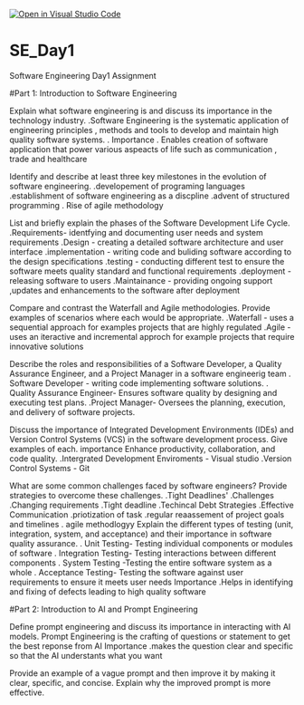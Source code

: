 [![Open in Visual Studio Code](https://classroom.github.com/assets/open-in-vscode-2e0aaae1b6195c2367325f4f02e2d04e9abb55f0b24a779b69b11b9e10269abc.svg)](https://classroom.github.com/online_ide?assignment_repo_id=15569809&assignment_repo_type=AssignmentRepo)
# SE_Day1
Software Engineering Day1 Assignment

#Part 1: Introduction to Software Engineering

Explain what software engineering is and discuss its importance in the technology industry.
 .Software Engineering is the systematic application of engineering principles , methods and tools to develop and maintain  high quality software systems.
           . Importance
 . Enables creation of software application that power various aspeacts of life such as communication , trade and healthcare

Identify and describe at least three key milestones in the evolution of software engineering.
 .developement of programing languages
 .establishment of software engineering as a discpline
 .advent of structured programming
 . Rise of agile methodology

List and briefly explain the phases of the Software Development Life Cycle.
 .Requirements- identfying and documenting user needs and system requirements 
 .Design - creating a detailed software architecture and user interface
 .implementation - writing code and buliding software according to the  design specifications
 .testing - conducting different test to ensure the software meets quality standard and functional requirements
 .deployment - releasing software to users
 .Maintainance - providing ongoing support ,updates and enhancements to the software after deployment

Compare and contrast the Waterfall and Agile methodologies. Provide examples of scenarios where each would be appropriate.
  .Waterfall - uses a sequential approach for examples projects that are highly regulated
  .Agile - uses an iteractive and incremental approch for example projects that require innovative solutions

Describe the roles and responsibilities of a Software Developer, a Quality Assurance Engineer, and a Project Manager in a software engineerig team
  . Software Developer -
  writing code 
  implementing software solutions.
  . Quality Assurance Engineer-
  Ensures software quality by designing and executing test plans.
.Project Manager-
Oversees the planning, execution, and delivery of software projects.



Discuss the importance of Integrated Development Environments (IDEs) and Version Control Systems (VCS) in the software development process. Give examples of each.
     importance
 Enhance productivity, collaboration, and code quality.
 .Intergrated Development Enviroments - Visual studio
 .Version Control Systems - Git

What are some common challenges faced by software engineers? Provide strategies to overcome these challenges. .Tight Deadlines'
  .Challenges
    .Changing requirements
    .Tight deadline
    .Techincal Debt
 Strategies
   .Effective Communication
   .priotization of task
   .regular reaassement of project goals and timelines
   . agile methodlogyy
Explain the different types of testing (unit, integration, system, and acceptance) and their importance in software quality assurance.
  . Unit Testing- Testing individual components or modules of software
  . Integration Testing- Testing interactions between different components 
  . System Testing -Testing the entire software system as a whole
  . Acceptance Testing- Testing the software against user requirements to ensure it meets user needs
    Importance
.Helps in identifying and fixing of defects leading to high quality software

#Part 2: Introduction to AI and Prompt Engineering


Define prompt engineering and discuss its importance in interacting with AI models. 
Prompt Engineering is the crafting of questions or statement to get the best reponse from AI
  Importance 
.makes the question clear and specific so that the AI understants what you want

Provide an example of a vague prompt and then improve it by making it clear, specific, and concise. Explain why the improved prompt is more effective.
